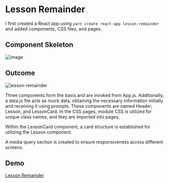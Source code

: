 # Lesson Remainder
I first created a React app using ```yarn create react-app lesson-remainder``` and added components, CSS files, and pages. 
## Component Skeleton 
   ![image](https://github.com/vildancetin/lesson-remainder/assets/75564722/05fddf15-f9ba-4850-95a5-c0053d9675c1)
## Outcome
![lesson-remainder](https://github.com/vildancetin/lesson-remainder/assets/75564722/3f2dda33-b8aa-419c-9c1c-065d29dfb865)

Three components form the basis and are invoked from App.js. Additionally, a data.js file acts as mock data, obtaining the necessary information initially and receiving it using prompts.
These components are named Header, Lesson, and LessonCard. 
In the CSS pages, module CSS is utilized for unique class names, and they are imported into pages.

Within the LessonCard component, a card structure is established for utilizing the Lesson component.

A media query section is created to ensure responsiveness across different screens.
## Demo
[Lesson Remainder](https://lesson-remainder.netlify.app/)
